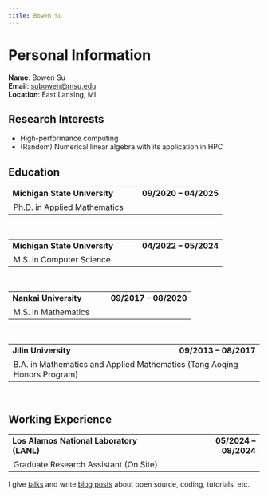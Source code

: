 ```yaml
---
title: Bowen Su
---
```


# Personal Information

**Name**: Bowen Su  
**Email**: subowen@msu.edu  
**Location**: East Lansing, MI



## Research Interests
- High-performance computing
- (Random) Numerical linear algebra with its application in HPC  




## Education

<table style="width:100%; border-collapse: collapse;">
  <tr>
    <td style="font-weight:bold; text-align:left;">Michigan State University</td>
    <td style="font-weight:bold; text-align:right; padding-left:50px;">09/2020 – 04/2025</td>
  </tr>
  <tr>
    <td colspan="2" style="padding-left:10px; padding-top:4px;">Ph.D. in Applied Mathematics</td>
  </tr>
</table>

<br>

<table style="width:100%; border-collapse: collapse;">
  <tr>
    <td style="font-weight:bold; text-align:left;">Michigan State University</td>
    <td style="font-weight:bold; text-align:right; padding-left:50px;">04/2022 – 05/2024</td>
  </tr>
  <tr>
    <td colspan="2" style="padding-left:10px; padding-top:4px;">M.S. in Computer Science</td>
  </tr>
</table>

<br>

<table style="width:100%; border-collapse: collapse;">
  <tr>
    <td style="font-weight:bold; text-align:left;">Nankai University</td>
    <td style="font-weight:bold; text-align:right; padding-left:50px;">09/2017 – 08/2020</td>
  </tr>
  <tr>
    <td colspan="2" style="padding-left:10px; padding-top:4px;">M.S. in Mathematics</td>
  </tr>
</table>

<br>

<table style="width:100%; border-collapse: collapse;">
  <tr>
    <td style="font-weight:bold; text-align:left;">Jilin University</td>
    <td style="font-weight:bold; text-align:right; padding-left:50px;">09/2013 – 08/2017</td>
  </tr>
  <tr>
    <td colspan="2" style="padding-left:10px; padding-top:4px;">B.A. in Mathematics and Applied Mathematics (Tang Aoqing Honors Program)</td>
  </tr>
</table>

<br>

## Working Experience

<table style="width:100%; border-collapse: collapse;">
  <tr>
    <td style="font-weight:bold; text-align:left;">Los Alamos National Laboratory (LANL)</td>
    <td style="font-weight:bold; text-align:right; padding-left:50px;">05/2024 – 08/2024</td>
  </tr>
  <tr>
    <td colspan="2" style="padding-left:10px; padding-top:4px;">Graduate Research Assistant (On Site)</td>
  </tr>
</table>




I give [talks](/talks) and write [blog posts](/posts) about open source, coding, tutorials, etc. 





